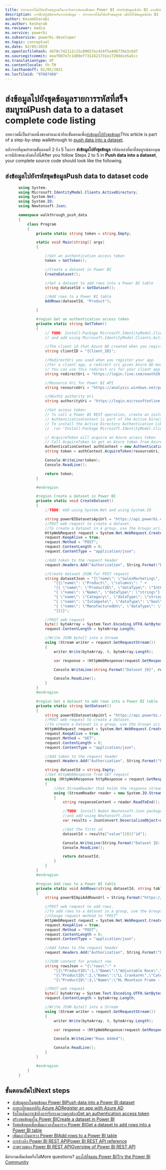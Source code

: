```yaml
---
title: ทำรายการโค้ดให้เสร็จสมบูรณ์ในการวิเคราะห์แบบฝังของ Power BI สำหรับข้อมูลเชิงลึก BI แบบฝังที่ดีขึ้น
description: การฝึกปฏิบัติสำหรับการส่งข้อมูล - ทำรายการโค้ดให้เสร็จสมบูรณ์ เพื่อให้ได้ข้อมูลเชิงลึก BI แบบฝังที่ดีขึ้นโดยใช้การวิเคราะห์แบบฝังตัวของ Power BI
author: KesemSharabi
ms.author: kesharab
ms.reviewer: madia
ms.service: powerbi
ms.subservice: powerbi-developer
ms.topic: conceptual
ms.date: 02/05/2019
ms.openlocfilehash: d478c742112c15c80657ec424f5a4d6739a3c6d7
ms.sourcegitcommit: eeaf607e7c1d89ef7312421731e1729ddce5a5cc
ms.translationtype: HT
ms.contentlocale: th-TH
ms.lasthandoff: 01/05/2021
ms.locfileid: "97887488"
---
```

# <a name="push-data-to-a-dataset-complete-code-listing"></a><span data-ttu-id="342df-104">ส่งข้อมูลไปยังชุดข้อมูลรายการรหัสที่สร็จสมบูรณ์</span><span class="sxs-lookup"><span data-stu-id="342df-104">Push data to a dataset complete code listing</span></span>

<span data-ttu-id="342df-105">บทความนี้เป็นส่วนหนึ่งของคำแนะนำทีละขั้นตอนเพื่อ[ส่งข้อมูลไปยังชุดข้อมูล](walkthrough-push-data.md)</span><span class="sxs-lookup"><span data-stu-id="342df-105">This article is part of a step-by-step walkthrough to [push data into a dataset](walkthrough-push-data.md).</span></span>

<span data-ttu-id="342df-106">หลังจากที่คุณทำตามขั้นตอนที่ 2 ถึง 5 ในการ **ส่งข้อมูลไปยังชุดข้อมูล** รหัสแหล่งที่มาที่สมบูรณ์ของคุณควรมีลักษณะดังต่อไปนี้</span><span class="sxs-lookup"><span data-stu-id="342df-106">After you follow Steps 2 to 5 in **Push data into a dataset**, your complete source code should look like the following.</span></span>

## <a name="push-data-to-dataset-code"></a><span data-ttu-id="342df-107">ส่งข้อมูลไปยังรหัสชุดข้อมูล</span><span class="sxs-lookup"><span data-stu-id="342df-107">Push data to dataset code</span></span>

```csharp
      using System;
      using Microsoft.IdentityModel.Clients.ActiveDirectory;
      using System.Net;
      using System.IO;
      using Newtonsoft.Json;

      namespace walkthrough_push_data
      {
          class Program
          {
              private static string token = string.Empty;

              static void Main(string[] args)
              {

                  //Get an authentication access token
                  token = GetToken();

                  //Create a dataset in Power BI
                  CreateDataset();

                  //Get a dataset to add rows into a Power BI table
                  string datasetId = GetDataset();

                  //Add rows to a Power BI table
                  AddRows(datasetId, "Product");

              }

              #region Get an authentication access token
              private static string GetToken()
              {
                  // TODO: Install-Package Microsoft.IdentityModel.Clients.ActiveDirectory -Version 2.21.301221612
                  // and add using Microsoft.IdentityModel.Clients.ActiveDirectory

                  //The client id that Azure AD created when you registered your client app.
                  string clientID = "{Client_ID}";

                  //RedirectUri you used when you register your app.
                  //For a client app, a redirect uri gives Azure AD more details on the application that it will authenticate.
                  // You can use this redirect uri for your client app
                  string redirectUri = "https://login.live.com/oauth20_desktop.srf";

                  //Resource Uri for Power BI API
                  string resourceUri = "https://analysis.windows.net/powerbi/api";

                  //OAuth2 authority Uri
                  string authorityUri = "https://login.microsoftonline.com/common/";

                  //Get access token:
                  // To call a Power BI REST operation, create an instance of AuthenticationContext and call AcquireToken
                  // AuthenticationContext is part of the Active Directory Authentication Library NuGet package
                  // To install the Active Directory Authentication Library NuGet package in Visual Studio,
                  //  run "Install-Package Microsoft.IdentityModel.Clients.ActiveDirectory" from the nuget Package Manager Console.

                  // AcquireToken will acquire an Azure access token
                  // Call AcquireToken to get an Azure token from Azure Active Directory token issuance endpoint
                  AuthenticationContext authContext = new AuthenticationContext(authorityUri);
                  string token = authContext.AcquireToken(resourceUri, clientID, new Uri(redirectUri)).AccessToken;

                  Console.WriteLine(token);
                  Console.ReadLine();

                  return token;
              }

              #endregion

              #region Create a dataset in Power BI
              private static void CreateDataset()
              {
                  //TODO: Add using System.Net and using System.IO

                  string powerBIDatasetsApiUrl = "https://api.powerbi.com/v1.0/myorg/datasets";
                  //POST web request to create a dataset.
                  //To create a Dataset in a group, use the Groups uri: https://api.PowerBI.com/v1.0/myorg/groups/{group_id}/datasets
                  HttpWebRequest request = System.Net.WebRequest.Create(powerBIDatasetsApiUrl) as System.Net.HttpWebRequest;
                  request.KeepAlive = true;
                  request.Method = "POST";
                  request.ContentLength = 0;
                  request.ContentType = "application/json";

                  //Add token to the request header
                  request.Headers.Add("Authorization", String.Format("Bearer {0}", token));

                  //Create dataset JSON for POST request
                  string datasetJson = "{\"name\": \"SalesMarketing\", \"tables\": " +
                      "[{\"name\": \"Product\", \"columns\": " +
                      "[{ \"name\": \"ProductID\", \"dataType\": \"Int64\"}, " +
                      "{ \"name\": \"Name\", \"dataType\": \"string\"}, " +
                      "{ \"name\": \"Category\", \"dataType\": \"string\"}," +
                      "{ \"name\": \"IsCompete\", \"dataType\": \"bool\"}," +
                      "{ \"name\": \"ManufacturedOn\", \"dataType\": \"DateTime\"}" +
                      "]}]}";

                  //POST web request
                  byte[] byteArray = System.Text.Encoding.UTF8.GetBytes(datasetJson);
                  request.ContentLength = byteArray.Length;

                  //Write JSON byte[] into a Stream
                  using (Stream writer = request.GetRequestStream())
                  {
                      writer.Write(byteArray, 0, byteArray.Length);

                      var response = (HttpWebResponse)request.GetResponse();

                      Console.WriteLine(string.Format("Dataset {0}", response.StatusCode.ToString()));

                      Console.ReadLine();
                  }
              }
              #endregion

              #region Get a dataset to add rows into a Power BI table
              private static string GetDataset()
              {
                  string powerBIDatasetsApiUrl = "https://api.powerbi.com/v1.0/myorg/datasets";
                  //POST web request to create a dataset.
                  //To create a Dataset in a group, use the Groups uri: https://api.PowerBI.com/v1.0/myorg/groups/{group_id}/datasets
                  HttpWebRequest request = System.Net.WebRequest.Create(powerBIDatasetsApiUrl) as System.Net.HttpWebRequest;
                  request.KeepAlive = true;
                  request.Method = "GET";
                  request.ContentLength = 0;
                  request.ContentType = "application/json";

                  //Add token to the request header
                  request.Headers.Add("Authorization", String.Format("Bearer {0}", token));

                  string datasetId = string.Empty;
                  //Get HttpWebResponse from GET request
                  using (HttpWebResponse httpResponse = request.GetResponse() as System.Net.HttpWebResponse)
                  {
                      //Get StreamReader that holds the response stream
                      using (StreamReader reader = new System.IO.StreamReader(httpResponse.GetResponseStream()))
                      {
                          string responseContent = reader.ReadToEnd();

                          //TODO: Install NuGet Newtonsoft.Json package: Install-Package Newtonsoft.Json
                          //and add using Newtonsoft.Json
                          var results = JsonConvert.DeserializeObject<dynamic>(responseContent);

                          //Get the first id
                          datasetId = results["value"][0]["id"];

                          Console.WriteLine(String.Format("Dataset ID: {0}", datasetId));
                          Console.ReadLine();

                          return datasetId;
                      }
                  }
              }
              #endregion

              #region Add rows to a Power BI table
              private static void AddRows(string datasetId, string tableName)
              {
                  string powerBIApiAddRowsUrl = String.Format("https://api.powerbi.com/v1.0/myorg/datasets/{0}/tables/{1}/rows", datasetId, tableName);

                  //POST web request to add rows.
                  //To add rows to a dataset in a group, use the Groups uri: https://api.powerbi.com/v1.0/myorg/groups/{group_id}/datasets/{dataset_id}/tables/{table_name}/rows
                  //Change request method to "POST"
                  HttpWebRequest request = System.Net.WebRequest.Create(powerBIApiAddRowsUrl) as System.Net.HttpWebRequest;
                  request.KeepAlive = true;
                  request.Method = "POST";
                  request.ContentLength = 0;
                  request.ContentType = "application/json";

                  //Add token to the request header
                  request.Headers.Add("Authorization", String.Format("Bearer {0}", token));

                  //JSON content for product row
                  string rowsJson = "{\"rows\":" +
                      "[{\"ProductID\":1,\"Name\":\"Adjustable Race\",\"Category\":\"Components\",\"IsCompete\":true,\"ManufacturedOn\":\"07/30/2014\"}," +
                      "{\"ProductID\":2,\"Name\":\"LL Crankarm\",\"Category\":\"Components\",\"IsCompete\":true,\"ManufacturedOn\":\"07/30/2014\"}," +
                      "{\"ProductID\":3,\"Name\":\"HL Mountain Frame - Silver\",\"Category\":\"Bikes\",\"IsCompete\":true,\"ManufacturedOn\":\"07/30/2014\"}]}";

                  //POST web request
                  byte[] byteArray = System.Text.Encoding.UTF8.GetBytes(rowsJson);
                  request.ContentLength = byteArray.Length;

                  //Write JSON byte[] into a Stream
                  using (Stream writer = request.GetRequestStream())
                  {
                      writer.Write(byteArray, 0, byteArray.Length);

                      var response = (HttpWebResponse)request.GetResponse();

                      Console.WriteLine("Rows Added");

                      Console.ReadLine();
                  }
              }

              #endregion
          }
      }
```

## <a name="next-steps"></a><span data-ttu-id="342df-108">ขั้นตอนถัดไป</span><span class="sxs-lookup"><span data-stu-id="342df-108">Next steps</span></span>

* [<span data-ttu-id="342df-109">ส่งข้อมูลลงในชุดข้อมูล Power BI</span><span class="sxs-lookup"><span data-stu-id="342df-109">Push data into a Power BI dataset</span></span>](walkthrough-push-data.md)
* [<span data-ttu-id="342df-110">ลงทะเบียนแอปกับ Azure AD</span><span class="sxs-lookup"><span data-stu-id="342df-110">Register an app with Azure AD</span></span>](../embedded/register-app.md)  
* [<span data-ttu-id="342df-111">รับโทเค็นการเข้าถึงการรับรองความถูกต้อง</span><span class="sxs-lookup"><span data-stu-id="342df-111">Get an authentication access token</span></span>](walkthrough-push-data-get-token.md)  
* [<span data-ttu-id="342df-112">สร้างชุดข้อมูลใน Power BI</span><span class="sxs-lookup"><span data-stu-id="342df-112">Create a dataset in Power BI</span></span>](walkthrough-push-data-create-dataset.md)  
* [<span data-ttu-id="342df-113">รับชุดข้อมูลเพื่อเพิ่มแถวลงในตาราง Power BI</span><span class="sxs-lookup"><span data-stu-id="342df-113">Get a dataset to add rows into a Power BI table</span></span>](walkthrough-push-data-get-datasets.md)  
* [<span data-ttu-id="342df-114">เพิ่มแถวในตาราง Power BI</span><span class="sxs-lookup"><span data-stu-id="342df-114">Add rows to a Power BI table</span></span>](walkthrough-push-data-add-rows.md)  
* [<span data-ttu-id="342df-115">การอ้างอิง Power BI REST API</span><span class="sxs-lookup"><span data-stu-id="342df-115">Power BI REST API reference</span></span>](/rest/api/power-bi/)  
* [<span data-ttu-id="342df-116">ภาพรวมของ Power BI REST API</span><span class="sxs-lookup"><span data-stu-id="342df-116">Overview of Power BI REST API</span></span>](overview-of-power-bi-rest-api.md)  

<span data-ttu-id="342df-117">มีคำถามเพิ่มเติมหรือไม่</span><span class="sxs-lookup"><span data-stu-id="342df-117">More questions?</span></span> [<span data-ttu-id="342df-118">ลองไปที่ชุมชน Power BI</span><span class="sxs-lookup"><span data-stu-id="342df-118">Try the Power BI Community</span></span>](https://community.powerbi.com/)